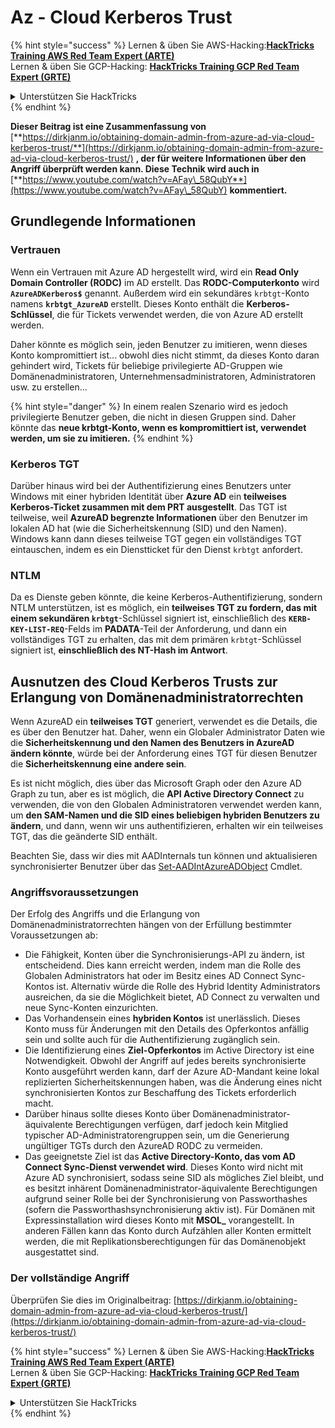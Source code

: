# Az - Cloud Kerberos Trust

{% hint style="success" %}
Lernen & üben Sie AWS-Hacking:<img src="/.gitbook/assets/image.png" alt="" data-size="line">[**HackTricks Training AWS Red Team Expert (ARTE)**](https://training.hacktricks.xyz/courses/arte)<img src="/.gitbook/assets/image.png" alt="" data-size="line">\
Lernen & üben Sie GCP-Hacking: <img src="/.gitbook/assets/image (2).png" alt="" data-size="line">[**HackTricks Training GCP Red Team Expert (GRTE)**<img src="/.gitbook/assets/image (2).png" alt="" data-size="line">](https://training.hacktricks.xyz/courses/grte)

<details>

<summary>Unterstützen Sie HackTricks</summary>

* Überprüfen Sie die [**Abonnementpläne**](https://github.com/sponsors/carlospolop)!
* **Treten Sie der** 💬 [**Discord-Gruppe**](https://discord.gg/hRep4RUj7f) oder der [**Telegram-Gruppe**](https://t.me/peass) bei oder **folgen** Sie uns auf **Twitter** 🐦 [**@hacktricks\_live**](https://twitter.com/hacktricks\_live)**.**
* **Teilen Sie Hacking-Tricks, indem Sie PRs an die** [**HackTricks**](https://github.com/carlospolop/hacktricks) **und** [**HackTricks Cloud**](https://github.com/carlospolop/hacktricks-cloud) **GitHub-Repositories senden.**

</details>
{% endhint %}

**Dieser Beitrag ist eine Zusammenfassung von** [**https://dirkjanm.io/obtaining-domain-admin-from-azure-ad-via-cloud-kerberos-trust/**](https://dirkjanm.io/obtaining-domain-admin-from-azure-ad-via-cloud-kerberos-trust/) **, der für weitere Informationen über den Angriff überprüft werden kann. Diese Technik wird auch in** [**https://www.youtube.com/watch?v=AFay\_58QubY**](https://www.youtube.com/watch?v=AFay\_58QubY) **kommentiert.**

## Grundlegende Informationen

### Vertrauen

Wenn ein Vertrauen mit Azure AD hergestellt wird, wird ein **Read Only Domain Controller (RODC)** im AD erstellt. Das **RODC-Computerkonto** wird **`AzureADKerberos$`** genannt. Außerdem wird ein sekundäres `krbtgt`-Konto namens **`krbtgt_AzureAD`** erstellt. Dieses Konto enthält die **Kerberos-Schlüssel**, die für Tickets verwendet werden, die von Azure AD erstellt werden.

Daher könnte es möglich sein, jeden Benutzer zu imitieren, wenn dieses Konto kompromittiert ist... obwohl dies nicht stimmt, da dieses Konto daran gehindert wird, Tickets für beliebige privilegierte AD-Gruppen wie Domänenadministratoren, Unternehmensadministratoren, Administratoren usw. zu erstellen...

{% hint style="danger" %}
In einem realen Szenario wird es jedoch privilegierte Benutzer geben, die nicht in diesen Gruppen sind. Daher könnte das **neue krbtgt-Konto, wenn es kompromittiert ist, verwendet werden, um sie zu imitieren.**
{% endhint %}

### Kerberos TGT

Darüber hinaus wird bei der Authentifizierung eines Benutzers unter Windows mit einer hybriden Identität über **Azure AD** ein **teilweises Kerberos-Ticket zusammen mit dem PRT ausgestellt**. Das TGT ist teilweise, weil **AzureAD begrenzte Informationen** über den Benutzer im lokalen AD hat (wie die Sicherheitskennung (SID) und den Namen).\
Windows kann dann dieses teilweise TGT gegen ein vollständiges TGT eintauschen, indem es ein Dienstticket für den Dienst `krbtgt` anfordert.&#x20;

### NTLM

Da es Dienste geben könnte, die keine Kerberos-Authentifizierung, sondern NTLM unterstützen, ist es möglich, ein **teilweises TGT zu fordern, das mit einem sekundären `krbtgt`**-Schlüssel signiert ist, einschließlich des **`KERB-KEY-LIST-REQ`**-Felds im **PADATA**-Teil der Anforderung, und dann ein vollständiges TGT zu erhalten, das mit dem primären `krbtgt`-Schlüssel signiert ist, **einschließlich des NT-Hash im Antwort**.

## Ausnutzen des Cloud Kerberos Trusts zur Erlangung von Domänenadministratorrechten <a href="#abusing-cloud-kerberos-trust-to-obtain-domain-admin" id="abusing-cloud-kerberos-trust-to-obtain-domain-admin"></a>

Wenn AzureAD ein **teilweises TGT** generiert, verwendet es die Details, die es über den Benutzer hat. Daher, wenn ein Globaler Administrator Daten wie die **Sicherheitskennung und den Namen des Benutzers in AzureAD ändern könnte**, würde bei der Anforderung eines TGT für diesen Benutzer die **Sicherheitskennung eine andere sein**.

Es ist nicht möglich, dies über das Microsoft Graph oder den Azure AD Graph zu tun, aber es ist möglich, die **API Active Directory Connect** zu verwenden, die von den Globalen Administratoren verwendet werden kann, um **den SAM-Namen und die SID eines beliebigen hybriden Benutzers zu ändern**, und dann, wenn wir uns authentifizieren, erhalten wir ein teilweises TGT, das die geänderte SID enthält.

Beachten Sie, dass wir dies mit AADInternals tun können und aktualisieren synchronisierter Benutzer über das [Set-AADIntAzureADObject](https://aadinternals.com/aadinternals/#set-aadintazureadobject-a) Cmdlet.

### Angriffsvoraussetzungen <a href="#attack-prerequisites" id="attack-prerequisites"></a>

Der Erfolg des Angriffs und die Erlangung von Domänenadministratorrechten hängen von der Erfüllung bestimmter Voraussetzungen ab:

* Die Fähigkeit, Konten über die Synchronisierungs-API zu ändern, ist entscheidend. Dies kann erreicht werden, indem man die Rolle des Globalen Administrators hat oder im Besitz eines AD Connect Sync-Kontos ist. Alternativ würde die Rolle des Hybrid Identity Administrators ausreichen, da sie die Möglichkeit bietet, AD Connect zu verwalten und neue Sync-Konten einzurichten.
* Das Vorhandensein eines **hybriden Kontos** ist unerlässlich. Dieses Konto muss für Änderungen mit den Details des Opferkontos anfällig sein und sollte auch für die Authentifizierung zugänglich sein.
* Die Identifizierung eines **Ziel-Opferkontos** im Active Directory ist eine Notwendigkeit. Obwohl der Angriff auf jedes bereits synchronisierte Konto ausgeführt werden kann, darf der Azure AD-Mandant keine lokal replizierten Sicherheitskennungen haben, was die Änderung eines nicht synchronisierten Kontos zur Beschaffung des Tickets erforderlich macht.
* Darüber hinaus sollte dieses Konto über Domänenadministrator-äquivalente Berechtigungen verfügen, darf jedoch kein Mitglied typischer AD-Administratorengruppen sein, um die Generierung ungültiger TGTs durch den AzureAD RODC zu vermeiden.
* Das geeignetste Ziel ist das **Active Directory-Konto, das vom AD Connect Sync-Dienst verwendet wird**. Dieses Konto wird nicht mit Azure AD synchronisiert, sodass seine SID als mögliches Ziel bleibt, und es besitzt inhärent Domänenadministrator-äquivalente Berechtigungen aufgrund seiner Rolle bei der Synchronisierung von Passworthashes (sofern die Passworthashsynchronisierung aktiv ist). Für Domänen mit Expressinstallation wird dieses Konto mit **MSOL\_** vorangestellt. In anderen Fällen kann das Konto durch Aufzählen aller Konten ermittelt werden, die mit Replikationsberechtigungen für das Domänenobjekt ausgestattet sind.

### Der vollständige Angriff <a href="#the-full-attack" id="the-full-attack"></a>

Überprüfen Sie dies im Originalbeitrag: [https://dirkjanm.io/obtaining-domain-admin-from-azure-ad-via-cloud-kerberos-trust/](https://dirkjanm.io/obtaining-domain-admin-from-azure-ad-via-cloud-kerberos-trust/)

{% hint style="success" %}
Lernen & üben Sie AWS-Hacking:<img src="/.gitbook/assets/image.png" alt="" data-size="line">[**HackTricks Training AWS Red Team Expert (ARTE)**](https://training.hacktricks.xyz/courses/arte)<img src="/.gitbook/assets/image.png" alt="" data-size="line">\
Lernen & üben Sie GCP-Hacking: <img src="/.gitbook/assets/image (2).png" alt="" data-size="line">[**HackTricks Training GCP Red Team Expert (GRTE)**<img src="/.gitbook/assets/image (2).png" alt="" data-size="line">](https://training.hacktricks.xyz/courses/grte)

<details>

<summary>Unterstützen Sie HackTricks</summary>

* Überprüfen Sie die [**Abonnementpläne**](https://github.com/sponsors/carlospolop)!
* **Treten Sie der** 💬 [**Discord-Gruppe**](https://discord.gg/hRep4RUj7f) oder der [**Telegram-Gruppe**](https://t.me/peass) bei oder **folgen** Sie uns auf **Twitter** 🐦 [**@hacktricks\_live**](https://twitter.com/hacktricks\_live)**.**
* **Teilen Sie Hacking-Tricks, indem Sie PRs an die** [**HackTricks**](https://github.com/carlospolop/hacktricks) **und** [**HackTricks Cloud**](https://github.com/carlospolop/hacktricks-cloud) **GitHub-Repositories senden.**

</details>
{% endhint %}
